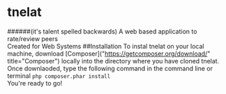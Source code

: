 # tnelat
######(it's talent spelled backwards)
A web based application to rate/review peers  
Created for Web Systems
##Installation
To instal tnelat on your local machine, download [Composer]("https://getcomposer.org/download/" title="Composer") locally into the directory where you have cloned tnelat. Once downlaoded, type the following command in the command line or terminal  `php composer.phar install`  
You're ready to go!